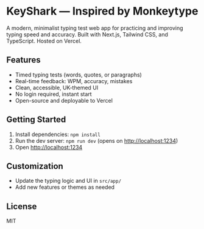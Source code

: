 # KeyShark — Inspired by Monkeytype

A modern, minimalist typing test web app for practicing and improving typing speed and accuracy. Built with Next.js, Tailwind CSS, and TypeScript. Hosted on Vercel.

## Features
- Timed typing tests (words, quotes, or paragraphs)
- Real-time feedback: WPM, accuracy, mistakes
- Clean, accessible, UK-themed UI
- No login required, instant start
- Open-source and deployable to Vercel

## Getting Started
1. Install dependencies: `npm install`
2. Run the dev server: `npm run dev` (opens on [http://localhost:1234](http://localhost:1234))
3. Open [http://localhost:1234](http://localhost:1234)

## Customization
- Update the typing logic and UI in `src/app/`
- Add new features or themes as needed

## License
MIT
